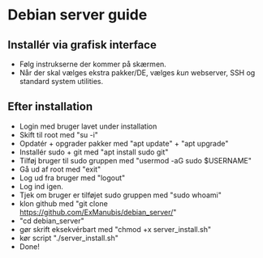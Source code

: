 # Debian server guide

## Installér via grafisk interface

- Følg instrukserne der kommer på skærmen. 
- Når der skal vælges ekstra pakker/DE, vælges *kun* webserver, SSH og standard system utilities.

## Efter installation

- Login med bruger lavet under installation
- Skift til root med "su -i"
- Opdatér + opgrader pakker med "apt update" + "apt upgrade"
- Installér sudo + git med "apt install sudo git"
- Tilføj bruger til sudo gruppen med "usermod -aG sudo $USERNAME"
- Gå ud af root med "exit"
- Log ud fra bruger med "logout"
- Log ind igen.
- Tjek om bruger er tilføjet sudo gruppen med "sudo whoami"
- klon github med "git clone https://github.com/ExManubis/debian_server/"
- "cd debian_server" 
- gør skrift eksekvérbart med "chmod +x server_install.sh"
- kør script "./server_install.sh"
- Done!
